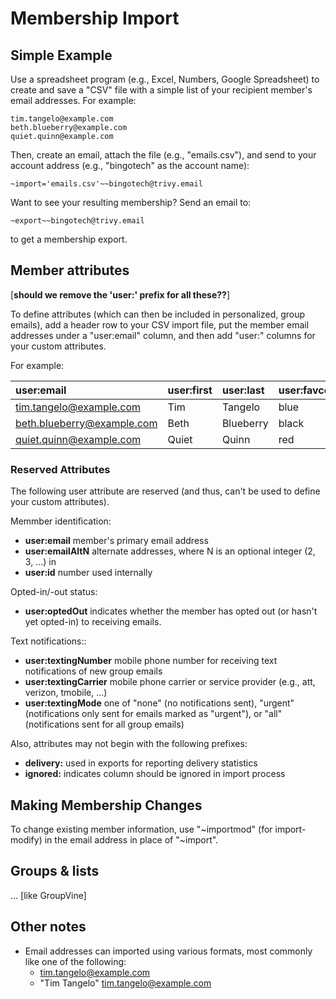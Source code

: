 # Membership Import

## Simple Example

Use a spreadsheet program (e.g., Excel, Numbers, Google Spreadsheet)
to create and save a "CSV" file with a simple list of your recipient
member's email addresses.  For example:

```
tim.tangelo@example.com
beth.blueberry@example.com
quiet.quinn@example.com
```

Then, create an email, attach the file (e.g., "emails.csv"), and send
to your account address (e.g., "bingotech" as the account name):

```
~import='emails.csv'~~bingotech@trivy.email
```

Want to see your resulting membership?  Send an email to:

```
~export~~bingotech@trivy.email
```

to get a membership export.


## Member attributes

[**should we remove the 'user:' prefix for all these??**]

To define attributes (which can then be included in personalized,
group emails), add a header row to your CSV import file, put the
member email addresses under a "user:email" column, and then add
"user:<attribute name>" columns for your custom attributes.  

For example:

| user:email                  | user:first | user:last  | user:favcolor  |
|:----------------------------|:-----------|:-----------|:---------------|
|tim.tangelo@example.com      | Tim        | Tangelo    | blue           |
|beth.blueberry@example.com   | Beth       | Blueberry  | black          |
|quiet.quinn@example.com      | Quiet      | Quinn      | red            |


### Reserved Attributes

The following user attribute are reserved (and thus, can't be used to
define your custom attributes).

Memmber identification:

*  **user:email**  member's primary email address
*  **user:emailAltN** alternate addresses, where N is an optional integer (2, 3, ...) in
*  **user:id** number used internally

Opted-in/-out status:

*  **user:optedOut** indicates whether the member has opted out (or hasn't yet opted-in) to receiving emails.

Text notifications::

*  **user:textingNumber**  mobile phone number for receiving text notifications of new group emails
*  **user:textingCarrier** mobile phone carrier or service provider
    (e.g., att, verizon, tmobile, ...)
*  **user:textingMode** one of "none" (no notifications sent), "urgent"
    (notifications only sent for emails marked as "urgent"), or "all"
    (notifications sent for all group emails)

Also, attributes may not begin with the following prefixes:

*  **delivery:** used in exports for reporting delivery statistics
*  **ignored:** indicates column should be ignored in import process


## Making Membership Changes

To change existing member information, use "~importmod" (for
import-modify) in the email address in place of "~import".


## Groups & lists

... [like GroupVine]


## Other notes

- Email addresses can imported using various formats, most commonly like
  one of the following:
  - tim.tangelo@example.com
  - "Tim Tangelo" <tim.tangelo@example.com>
  

